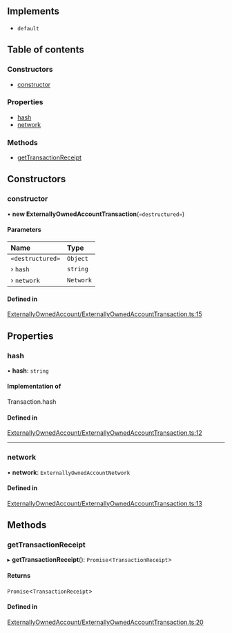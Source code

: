 ## Implements

- `default`

## Table of contents

### Constructors

- [constructor](ExternallyOwnedAccountTransaction.md#constructor)

### Properties

- [hash](ExternallyOwnedAccountTransaction.md#hash)
- [network](ExternallyOwnedAccountTransaction.md#network)

### Methods

- [getTransactionReceipt](ExternallyOwnedAccountTransaction.md#gettransactionreceipt)

## Constructors

### <a id="constructor" name="constructor"></a> constructor

• **new ExternallyOwnedAccountTransaction**(`«destructured»`)

#### Parameters

| Name | Type |
| :------ | :------ |
| `«destructured»` | `Object` |
| › `hash` | `string` |
| › `network` | `Network` |

#### Defined in

[ExternallyOwnedAccount/ExternallyOwnedAccountTransaction.ts:15](https://github.com/web3well/ethdk/blob/dc49f5a/ethdk/src/ExternallyOwnedAccount/ExternallyOwnedAccountTransaction.ts#L15)

## Properties

### <a id="hash" name="hash"></a> hash

• **hash**: `string`

#### Implementation of

Transaction.hash

#### Defined in

[ExternallyOwnedAccount/ExternallyOwnedAccountTransaction.ts:12](https://github.com/web3well/ethdk/blob/dc49f5a/ethdk/src/ExternallyOwnedAccount/ExternallyOwnedAccountTransaction.ts#L12)

___

### <a id="network" name="network"></a> network

• **network**: `ExternallyOwnedAccountNetwork`

#### Defined in

[ExternallyOwnedAccount/ExternallyOwnedAccountTransaction.ts:13](https://github.com/web3well/ethdk/blob/dc49f5a/ethdk/src/ExternallyOwnedAccount/ExternallyOwnedAccountTransaction.ts#L13)

## Methods

### <a id="gettransactionreceipt" name="gettransactionreceipt"></a> getTransactionReceipt

▸ **getTransactionReceipt**(): `Promise`<`TransactionReceipt`\>

#### Returns

`Promise`<`TransactionReceipt`\>

#### Defined in

[ExternallyOwnedAccount/ExternallyOwnedAccountTransaction.ts:20](https://github.com/web3well/ethdk/blob/dc49f5a/ethdk/src/ExternallyOwnedAccount/ExternallyOwnedAccountTransaction.ts#L20)
